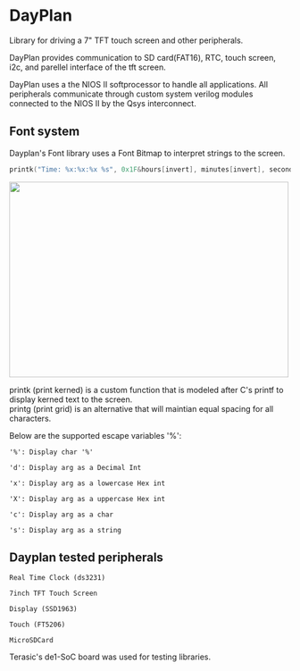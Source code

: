 # DayPlan
Library for driving a 7" TFT touch screen and other peripherals.


DayPlan provides communication to SD card(FAT16), RTC, touch screen, i2c, and parellel interface of the tft screen. 

DayPlan uses a the NIOS II softprocessor to handle all applications. All peripherals communicate through custom system verilog modules 
connected to the NIOS II by the Qsys interconnect. 


## Font system
Dayplan's Font library uses a Font Bitmap to interpret strings to the screen. 
```C
printk("Time: %x:%x:%x %s", 0x1F&hours[invert], minutes[invert], seconds[invert], AMPM[periodOfTime]);
```
<img src=https://cloud.githubusercontent.com/assets/9373330/19215622/a9f3aa9a-8d57-11e6-946f-e554adf29ea0.JPG width="500" height="350" />

printk (print kerned) is a custom function that is modeled after C's printf to display kerned text to the screen.   
printg (print grid) is an alternative that will maintian equal spacing for all characters.

Below are the supported escape variables '%':   

    '%': Display char '%'   
    
    'd': Display arg as a Decimal Int   
    
    'x': Display arg as a lowercase Hex int   
    
    'X': Display arg as a uppercase Hex int   
    
    'c': Display arg as a char   
    
    's': Display arg as a string  

## Dayplan tested peripherals   
    Real Time Clock (ds3231)   
   
    7inch TFT Touch Screen   
   
    Display (SSD1963)   
   
    Touch (FT5206)   
   
    MicroSDCard   
   
Terasic's de1-SoC board was used for testing libraries.
